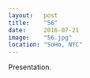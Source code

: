 ```yaml
---
layout:   post
title:    "56"
date:     2016-07-21
image:    "56.jpg"
location: "SoHo, NYC"
---
```


Presentation.
